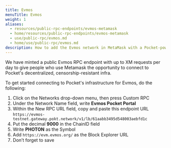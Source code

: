 ```yaml
---
title: Evmos
menuTitle: Evmos
weight: 1
aliases:
  - resources/public-rpc-endpoints/evmos-metamask
  - home/resources/public-rpc-endpoints/evmos-metamask
  - use/public-rpc/evmos.md
  - home/use/public-rpc/evmos.md
description: How to add the Evmos network in MetaMask with a Pocket-powered RPC Endpoint
---
```



We have minted a public Evmos RPC endpoint with up to XM requests per day to give people who use Metamask the opportunity to connect to Pocket's decentralized, censorship-resistant infra.

To get started connecting to Pocket's infrastructure for Evmos, do the following:

1. Click on the Networks drop-down menu, then press Custom RPC
2. Under the Network Name field, write **Evmos Pocket Portal**
3. Within the New RPC URL field, copy and paste this endpoint URL `https://evmos-testnet.gateway.pokt.network/v1/lb/61aabb3495d548003aebfd1c`
4. Put the decimal **9000** in the ChainID field
5. Write **PHOTON** as the Symbol
6. Add `https://evm.evmos.org/` as the Block Explorer URL
7. Don’t forget to save
